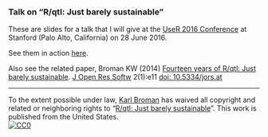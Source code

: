 ### Talk on &ldquo;R/qtl: Just barely sustainable&rdquo;

These are slides for a talk that I will give at the
[UseR 2016 Conference](http://user2016.org) at Stanford (Palo Alto,
California) on 28 June 2016.

See them in action [here](https://www.biostat.wisc.edu/~kbroman/presentations/UseR2016.pdf).

Also see the related paper, Broman KW (2014)
[Fourteen years of R/qtl: Just barely sustainable](https://www.biostat.wisc.edu/~kbroman/publications/rqtl_14yrs.pdf). [J Open Res Softw](http://openresearchsoftware.metajnl.com/)
2(1):e11 [doi: 10.5334/jors.at](http://doi.org/10.5334/jors.at)

---

To the extent possible under law,
[Karl Broman](http://github.com/kbroman)
has waived all copyright and related or neighboring rights to
&ldquo;[R/qtl: Just barely sustainable](https://github.com/kbroman/Talk_UseR2016)&rdquo;.
This work is published from the United States.
<br/>
[![CC0](http://i.creativecommons.org/p/zero/1.0/88x31.png)](http://creativecommons.org/publicdomain/zero/1.0/)
